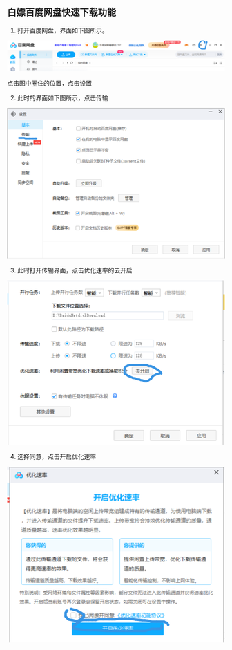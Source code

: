 ## 白嫖百度网盘快速下载功能

1. 打开百度网盘，界面如下图所示。

![图片一](https://github.com/FMRT19-dragon/graduate1/blob/main/博客图片/2023.4/2023-4-22.png)

   点击图中圈住的位置，点击设置

2. 此时的界面如下图所示，点击传输

![图片二](https://github.com/FMRT19-dragon/graduate1/blob/main/博客图片/2023.4/2023-4-22-1.png)

3. 此时打开传输界面，点击优化速率的去开启

![图片三](https://github.com/FMRT19-dragon/graduate1/blob/main/博客图片/2023.4/2023-4-22-2.png)

4. 选择同意，点击开启优化速率

![图片四](https://github.com/FMRT19-dragon/graduate1/blob/main/博客图片/2023.4/2023-4-22-3.png)
